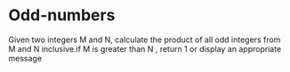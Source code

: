 # Odd-numbers

Given two integers M and N, calculate the product of all odd
integers from M and N inclusive.if M is greater than N , return 1 or display an appropriate message

